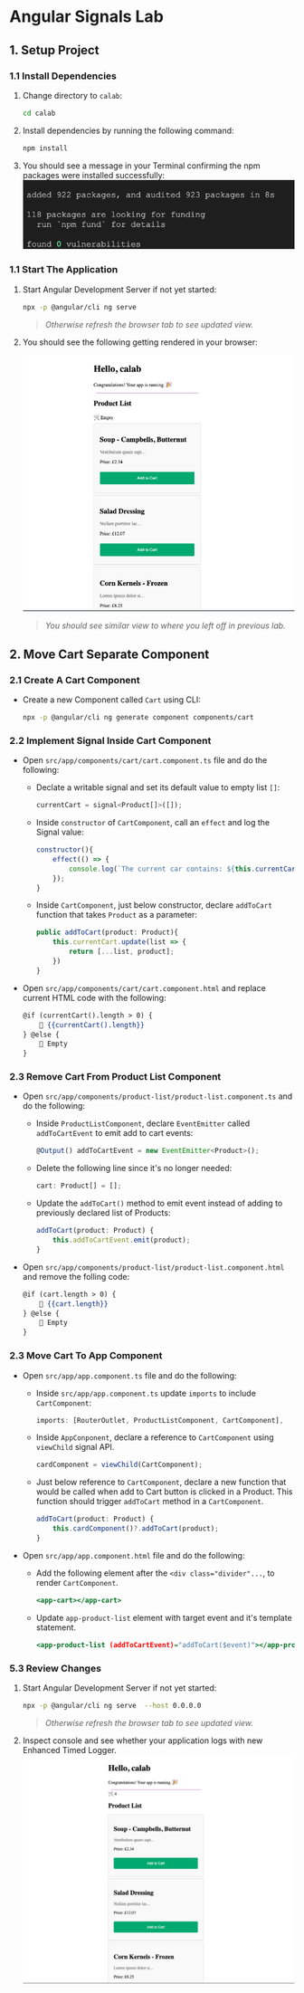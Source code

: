 # Angular Signals Lab

## 1. Setup Project

### 1.1 Install Dependencies

1. Change directory to `calab`:

    ```.sh
    cd calab
    ```
2. Install dependencies by running the following command:

    ```.sh
    npm install
    ```
3. You should see a message in your Terminal confirming the npm packages were installed successfully:
    [![installed](res/installed.png)]() 

### 1.1 Start The Application

1. Start Angular Development Server if not yet started:

    ```.bash
    npx -p @angular/cli ng serve
    ```
    > _Otherwise refresh the browser tab to see updated view._

2. You should see the following getting rendered in your browser:

    [![result](res/result1.png)]() 

    > _You should see similar view to where you left off in previous lab._

## 2. Move Cart Separate Component

### 2.1 Create A Cart Component

- Create a new Component called `Cart` using CLI:

    ```.sh
    npx -p @angular/cli ng generate component components/cart
    ```

### 2.2 Implement Signal Inside Cart Component

- Open `src/app/components/cart/cart.component.ts` file and do the following:
    - Declate a writable signal and set its default value to empty list `[]`:

        ```.js
        currentCart = signal<Product[]>([]);
        ```

    - Inside `constructor` of `CartComponent`, call an `effect` and log the Signal value:

        ```.js
        constructor(){
            effect(() => {
                console.log(`The current car contains: ${this.currentCart()}`);
            });
        }
        ```
    - Inside `CartComponent`, just below constructor, declare `addToCart` function that takes `Product` as a parameter:

        ```.js
        public addToCart(product: Product){
            this.currentCart.update(list => {
                return [...list, product];
            })
        }
        ```

- Open `src/app/components/cart/cart.component.html` and replace current HTML code with the following:

    ```.html
    @if (currentCart().length > 0) {
        🛒 {{currentCart().length}}
    } @else {
        🛒 Empty
    }
    ```

### 2.3 Remove Cart From Product List Component

- Open `src/app/components/product-list/product-list.component.ts` and do the following:
    - Inside `ProductListComponent`, declare `EventEmitter` called `addToCartEvent` to emit add to cart events:

        ```.js
        @Output() addToCartEvent = new EventEmitter<Product>();
        ```

    - Delete the following line since it's no longer needed:

        ```.js
        cart: Product[] = [];
        ```

    - Update the `addToCart()` method to emit event instead of adding to previously declared list of Products:

        ```.js
        addToCart(product: Product) {
            this.addToCartEvent.emit(product);
        }
        ```
        
- Open `src/app/components/product-list/product-list.component.html` and remove the folling code:

    ```.html
    @if (cart.length > 0) {
        🛒 {{cart.length}}
    } @else {
        🛒 Empty
    }
    ```

### 2.3 Move Cart To App Component

- Open `src/app/app.component.ts` file and do the following:
    - Inside `src/app/app.component.ts` update `imports` to include `CartComponent`:

        ```.js
        imports: [RouterOutlet, ProductListComponent, CartComponent],
        ```

    -  Inside `AppConponent`, declare a reference to `CartComponent` using `viewChild` signal API.

        ```.js
        cardComponent = viewChild(CartComponent);
        ```
    - Just below reference to `CartComponent`, declare a new function that would be called when add to Cart button is clicked in a Product. This function should trigger `addToCart` method in a `CartComponent`. 

        ```.js
        addToCart(product: Product) {
            this.cardComponent()?.addToCart(product);
        }
        ```

- Open `src/app/app.component.html` file and do the following:
    - Add the following element after the `<div class="divider"...`, to render `CartComponent`.
 
        ```.html
        <app-cart></app-cart>
        ```

    - Update `app-product-list` element with target event and it's template statement.

        ```.html
        <app-product-list (addToCartEvent)="addToCart($event)"></app-product-list>
        ```

### 5.3 Review Changes

1. Start Angular Development Server if not yet started:

    ```.bash
    npx -p @angular/cli ng serve  --host 0.0.0.0 
    ```
    > _Otherwise refresh the browser tab to see updated view._

2. Inspect console and see whether your application logs with new Enhanced Timed Logger.
    [![result2](res/result2.png)]() 
